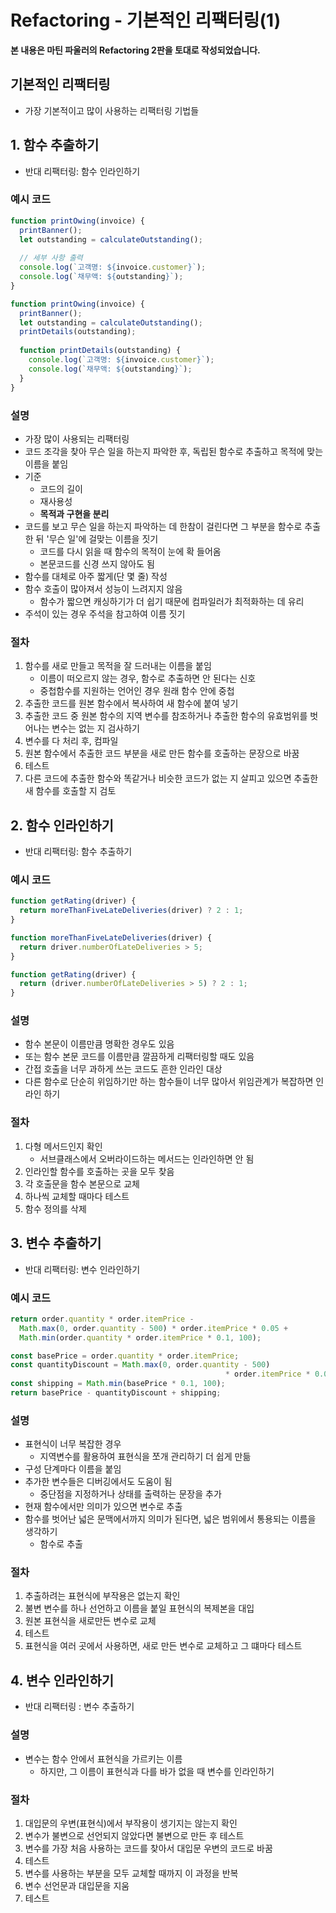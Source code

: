 # Refactoring - 기본적인 리팩터링(1)

**본 내용은 마틴 파울러의 Refactoring 2판을 토대로 작성되었습니다.**



## 기본적인 리팩터링

* 가장 기본적이고 많이 사용하는 리팩터링 기법들



## 1. 함수 추출하기

* 반대 리팩터링: 함수 인라인하기



### 예시 코드

```JavaScript
function printOwing(invoice) {
  printBanner();
  let outstanding = calculateOutstanding();
  
  // 세부 사항 출력
  console.log(`고객명: ${invoice.customer}`);
  console.log(`채무액: ${outstanding}`);
}
```



```JavaScript
function printOwing(invoice) {
  printBanner();
  let outstanding = calculateOutstanding();
  printDetails(outstanding);
  
  function printDetails(outstanding) {
    console.log(`고객명: ${invoice.customer}`);
    console.log(`채무액: ${outstanding}`);
  }
}
```



### 설명

* 가장 많이 사용되는 리팩터링
* 코드 조각을 찾아 무슨 일을 하는지 파악한 후, 독립된 함수로 추출하고 목적에 맞는 이름을 붙임
* 기준
  * 코드의 길이
  * 재사용성
  * **목적과 구현을 분리**
* 코드를 보고 무슨 일을 하는지 파악하는 데 한참이 걸린다면 그 부분을 함수로 추출한 뒤 '무슨 일'에 걸맞는 이름을 짓기
  * 코드를 다시 읽을 때 함수의 목적이 눈에 확 들어옴
  * 본문코드를 신경 쓰지 않아도 됨
* 함수를 대체로 아주 짧게(단 몇 줄) 작성
* 함수 호출이 많아져서 성능이 느려지지 않음
  * 함수가 짧으면 캐싱하기가 더 쉽기 때문에 컴파일러가 최적화하는 데 유리
* 주석이 있는 경우 주석을 참고하여 이름 짓기



### 절차

1. 함수를 새로 만들고 목적을 잘 드러내는 이름을 붙임
   - 이름이 떠오르지 않는 경우, 함수로 추출하면 안 된다는 신호
   - 중첩함수를 지원하는 언어인 경우 원래 함수 안에 중첩
2. 추출한 코드를 원본 함수에서 복사하여 새 함수에 붙여 넣기
3. 추출한 코드 중 원본 함수의 지역 변수를 참조하거나 추출한 함수의 유효범위를 벗어나는 변수는 없는 지 검사하기
4. 변수를 다 처리 후, 컴파일
5. 원본 함수에서 추출한 코드 부분을 새로 만든 함수를 호출하는 문장으로 바꿈
6. 테스트
7. 다른 코드에 추출한 함수와 똑같거나 비슷한 코드가 없는 지 살피고 있으면 추출한 새 함수를 호출할 지 검토



## 2. 함수 인라인하기

* 반대 리팩터링: 함수 추출하기



### 예시 코드

```JavaScript
function getRating(driver) {
  return moreThanFiveLateDeliveries(driver) ? 2 : 1;
}

function moreThanFiveLateDeliveries(driver) {
  return driver.numberOfLateDeliveries > 5;
}
```



```JavaScript
function getRating(driver) {
  return (driver.numberOfLateDeliveries > 5) ? 2 : 1;
}
```



### 설명

* 함수 본문이 이름만큼 명확한 경우도 있음
* 또는 함수 본문 코드를 이름만큼 깔끔하게 리팩터링할 때도 있음
* 간접 호출을 너무 과하게 쓰는 코드도 흔한 인라인 대상
* 다른 함수로 단순히 위임하기만 하는 함수들이 너무 많아서 위임관계가 복잡하면 인라인 하기



### 절차

1. 다형 메서드인지 확인
   - 서브클래스에서 오버라이드하는 메서드는 인라인하면 안 됨
2. 인라인할 함수를 호출하는 곳을 모두 찾음
3. 각 호출문을 함수 본문으로 교체
4. 하나씩 교체할 때마다 테스트
5. 함수 정의를 삭제



## 3. 변수 추출하기

* 반대 리팩터링: 변수 인라인하기



### 예시 코드

```JavaScript
return order.quantity * order.itemPrice -
  Math.max(0, order.quantity - 500) * order.itemPrice * 0.05 +
  Math.min(order.quantity * order.itemPrice * 0.1, 100);
```



```JavaScript
const basePrice = order.quantity * order.itemPrice;
const quantityDiscount = Math.max(0, order.quantity - 500)
												* order.itemPrice * 0.05;
const shipping = Math.min(basePrice * 0.1, 100);
return basePrice - quantityDiscount + shipping;
```



### 설명

* 표현식이 너무 복잡한 경우
  * 지역변수를 활용하여 표현식을 쪼개 관리하기 더 쉽게 만듦
* 구성 단계마다 이름을 붙임
* 추가한 변수들은 디버깅에서도 도움이 됨
  * 중단점을 지정하거나 상태를 출력하는 문장을 추가
* 현재 함수에서만 의미가 있으면 변수로 추출
* 함수를 벗어난 넓은 문맥에서까지 의미가 된다면, 넓은 범위에서 통용되는 이름을 생각하기
  * 함수로 추출



### 절차

1. 추출하려는 표현식에 부작용은 없는지 확인
2. 불변 변수를 하나 선언하고 이름을 붙일 표현식의 복제본을 대입
3. 원본 표현식을 새로만든 변수로 교체
4. 테스트
5. 표현식을 여러 곳에서 사용하면, 새로 만든 변수로 교체하고 그 떄마다 테스트



## 4. 변수 인라인하기

* 반대 리팩터링 : 변수 추출하기



### 설명

* 변수는 함수 안에서 표현식을 가르키는 이름
  * 하지만, 그 이름이 표현식과 다를 바가 없을 때 변수를 인라인하기



### 절차

1. 대입문의 우변(표현식)에서 부작용이 생기지는 않는지 확인
2. 변수가 불변으로 선언되지 않았다면 불변으로 만든 후 테스트
3. 변수를 가장 처음 사용하는 코드를 찾아서 대입문 우변의 코드로 바꿈
4. 테스트
5. 변수를 사용하는 부분을 모두 교체할 때까지 이 과정을 반복
6. 변수 선언문과 대입문을 지움
7. 테스트